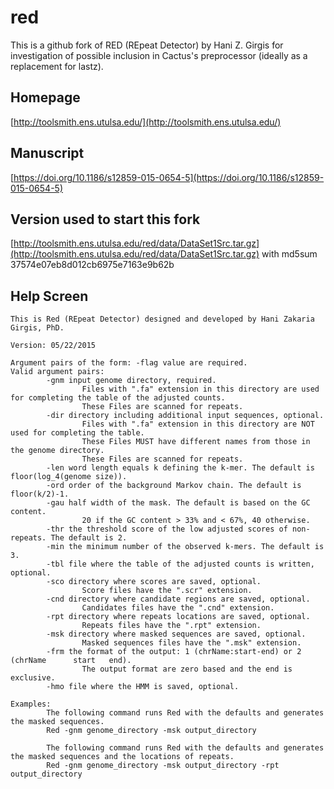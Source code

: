 # red

This is a github fork of RED (REpeat Detector) by Hani Z. Girgis for investigation of possible inclusion in Cactus's preprocessor (ideally as a replacement for lastz).

## Homepage

[http://toolsmith.ens.utulsa.edu/](http://toolsmith.ens.utulsa.edu/)

## Manuscript

[https://doi.org/10.1186/s12859-015-0654-5](https://doi.org/10.1186/s12859-015-0654-5)

## Version used to start this fork

[http://toolsmith.ens.utulsa.edu/red/data/DataSet1Src.tar.gz](http://toolsmith.ens.utulsa.edu/red/data/DataSet1Src.tar.gz) with md5sum 37574e07eb8d012cb6975e7163e9b62b

## Help Screen

```
This is Red (REpeat Detector) designed and developed by Hani Zakaria Girgis, PhD.

Version: 05/22/2015

Argument pairs of the form: -flag value are required.
Valid argument pairs:
        -gnm input genome directory, required.
                Files with ".fa" extension in this directory are used for completing the table of the adjusted counts.
                These Files are scanned for repeats.
        -dir directory including additional input sequences, optional.
                Files with ".fa" extension in this directory are NOT used for completing the table.
                These Files MUST have different names from those in the genome directory.
                These Files are scanned for repeats.
        -len word length equals k defining the k-mer. The default is floor(log_4(genome size)).
        -ord order of the background Markov chain. The default is floor(k/2)-1.
        -gau half width of the mask. The default is based on the GC content.
                20 if the GC content > 33% and < 67%, 40 otherwise.
        -thr the threshold score of the low adjusted scores of non-repeats. The default is 2.
        -min the minimum number of the observed k-mers. The default is 3.
        -tbl file where the table of the adjusted counts is written, optional.
        -sco directory where scores are saved, optional.
                Score files have the ".scr" extension.
        -cnd directory where candidate regions are saved, optional.
                Candidates files have the ".cnd" extension.
        -rpt directory where repeats locations are saved, optional.
                Repeats files have the ".rpt" extension.
        -msk directory where masked sequences are saved, optional.
                Masked sequences files have the ".msk" extension.
        -frm the format of the output: 1 (chrName:start-end) or 2 (chrName      start   end).
                The output format are zero based and the end is exclusive.
        -hmo file where the HMM is saved, optional.

Examples:
        The following command runs Red with the defaults and generates the masked sequences.
        Red -gnm genome_directory -msk output_directory

        The following command runs Red with the defaults and generates the masked sequences and the locations of repeats.
        Red -gnm genome_directory -msk output_directory -rpt output_directory
```

